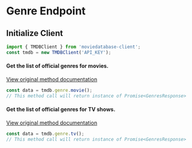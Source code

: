 # Genre Endpoint
## Initialize Client
```ts
import { TMDBClient } from 'moviedatabase-client';
const tmdb = new TMDBClient('API_KEY');
```


#### Get the list of official genres for movies.
[View original method documentation](https://developers.themoviedb.org/3/genres/get-movie-list)
```ts
const data = tmdb.genre.movie();
// This method call will return instance of Promise<GenresResponse>
```
#### Get the list of official genres for TV shows.
[View original method documentation](https://developers.themoviedb.org/3/genres/get-tv-list)
```ts
const data = tmdb.genre.tv();
// This method call will return instance of Promise<GenresResponse>
```
